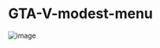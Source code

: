 ﻿# GTA-V-modest-menu
![image](https://user-images.githubusercontent.com/37594453/209307899-8f3d46c5-4ca0-4475-beda-ed6e88ee8360.png)
